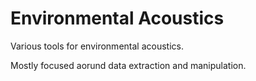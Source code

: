 # Environmental Acoustics

Various tools for environmental acoustics. 

Mostly focused aorund data extraction and manipulation.
